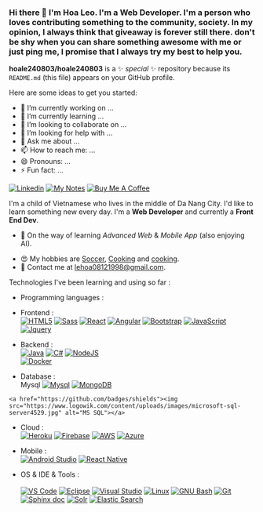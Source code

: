 ### Hi there 👋 I'm Hoa Leo. I'm a Web Developer. I'm a person who loves contributing something to the community, society. In my opinion, I always think that giveaway is forever still there. don't be shy when you can share something awesome with me or just ping me, I promise that I always try my best to help you.


**hoale240803/hoale240803** is a ✨ _special_ ✨ repository because its `README.md` (this file) appears on your GitHub profile.

Here are some ideas to get you started:

- 🔭 I’m currently working on ...
- 🌱 I’m currently learning ...
- 👯 I’m looking to collaborate on ...
- 🤔 I’m looking for help with ...
- 💬 Ask me about ...
- 📫 How to reach me: ...
- 😄 Pronouns: ...
- ⚡ Fun fact: ...

[![Linkedin](https://img.shields.io/badge/-LinkedIn-blue?style=flat&logo=Linkedin&logoColor=white&link=https://www.linkedin.com/in/dinhanhthi/)](https://www.linkedin.com/in/hoaleo1999/)
[![My Notes]()]()
[![Buy Me A Coffee]()]()

I'm a child of Vietnamese who lives in the middle of Da Nang City. I'd like to learn something new every day. I'm a **Web Developer** and currently a **Front End Dev**.

- 🌱 On the way of learning *Advanced Web* & *Mobile App* (also enjoying AI).
<!-- - 🔥 Most proud of -->
<!-- - 📚 My notes of learning at [dinhanhthi.com](http://dinhanhthi.com/). -->
- 😍 My hobbies are [Soccer](https://cdn.icon-icons.com/icons2/2622/PNG/512/sport_soccer_icon_157423.png), [Cooking](https://www.goodreads.com/user/show/19630622-thi-dinh) and [cooking](https://cdn.iconscout.com/icon/premium/png-256-thumb/cooking-2440578-2037366.png).
- 💌 Contact me at [lehoa08121998@gmail.com](mailto:lehoa08121998@gmail.com).

Technologies I've been learning and using so far :

- Programming languages : <br />

- Frontend : <br /> 
    [![HTML5](http://img.shields.io/badge/-HTML5-eee?style=flat-square&logo=html5&logoColor=E34F26)]()
    [![Sass](https://img.shields.io/badge/-SASS-eee?style=flat-square&logo=sass&logoColor=CC6699)]()
    [![React](https://img.shields.io/badge/-React-eee?style=flat-square&logo=react&logoColor=0088cc)]()
    [![Angular](https://img.shields.io/badge/-Angular-EEE?style=flat-square&logo=angular&logoColor=DD0031)]()
    [![Bootstrap](http://img.shields.io/badge/-Bootstrap-eee?style=flat-square&logo=bootstrap&logoColor=563D7C)]()
    [![JavaScript](http://img.shields.io/badge/-JavaScript-eee?style=flat-square&logo=JavaScript&logoColor=563D7C)]()
    [![Jquery](http://img.shields.io/badge/-Jquery-eee?style=flat-square&logo=Jquery&logoColor=563D7C)]()
    
- Backend : <br />
    [![Java](http://img.shields.io/badge/-Java-eee?style=flat-square&logo=Java&logoColor=563D7C)]()
    [![C#](https://img.shields.io/badge/-CSharp-eee?style=flat-square&logo=csharp&logoColor=123456)]()
    [![NodeJS](https://img.shields.io/badge/-NodeJs-eee?style=flat-square&logo=nodedotjs&logoColor=green)]()   
    [![Docker](https://img.shields.io/badge/-Docker-eee?style=flat-square&logo=docker&logoColor=2496ed)]()
    
- Database : <br /> Mysql
    [![Mysql](https://img.shields.io/badge/-Mysql-eee?style=flat-square&logo=Mysql&logoColor=blue)]()
    [![MongoDB](https://img.shields.io/badge/-MongoDB-eee?style=flat-square&logo=MongoDB&logoColor=light-green)]()
<!--     [![MSSQL](https://www.logowik.com/content/uploads/images/microsoft-sql-server4529.jpg)]() -->

    <a href="https://github.com/badges/shields"><img src="https://www.logowik.com/content/uploads/images/microsoft-sql-server4529.jpg" alt="MS SQL"></a>
- Cloud : <br /> 
    [![Heroku](https://img.shields.io/badge/-Heroku-eee?style=flat-square&logo=heroku&logoColor=430098)]()
    [![Firebase](https://img.shields.io/badge/-Firebase-EEE?style=flat-square&logo=firebase&logoColor=FFCA28)]()
    [![AWS](https://voicefoundry.com/wp-content/uploads/2018/09/feature-aws-300x169.jpg)]()
    [![Azure](https://cdn.icon-icons.com/icons2/2699/PNG/512/microsoft_azure_logo_icon_170956.png)]()
    
- Mobile : <br /> 
    [![Android Studio](https://cdn.icon-icons.com/icons2/3053/PNG/512/android_studio_macos_bigsur_icon_189484.png)]()
    [![React Native](https://www.appcoda.com/wp-content/uploads/2015/04/react-native.png)]()
 
- OS & IDE & Tools : <br />  
    [![VS Code](http://img.shields.io/badge/-VS%20Code-eee?style=flat-square&logo=visual-studio-code&logoColor=007ACC)]()
    [![Eclipse](https://cdn.icon-icons.com/icons2/1381/PNG/512/eclipse_94656.png)]()
    [![Visual Studio](https://cdn.icon-icons.com/icons2/195/PNG/256/Visual_Studio_23517.png)]()
    [![Linux](http://img.shields.io/badge/-Linux-eee?style=flat-square&logo=linux&logoColor=D67A10)]()
    [![GNU Bash](http://img.shields.io/badge/-GNU%20Bash-eee?style=flat-square&logo=gnu-bash&logoColor=663399)]()
    [![Git](http://img.shields.io/badge/-Git-eee?style=flat-square&logo=git&logoColor=F05032)]()
    [![Sphinx doc]()](/sphinx-restructuredtext)
    [![Solr](https://cdn.icon-icons.com/icons2/2699/PNG/512/apache_solr_logo_icon_169580.png)]()
    [![Elastic Search](https://cdn.icon-icons.com/icons2/2699/PNG/512/elastic_logo_icon_170187.png)]()

